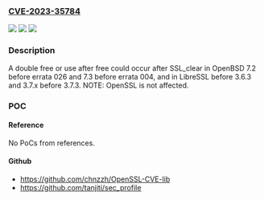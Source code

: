 ### [CVE-2023-35784](https://cve.mitre.org/cgi-bin/cvename.cgi?name=CVE-2023-35784)
![](https://img.shields.io/static/v1?label=Product&message=n%2Fa&color=blue)
![](https://img.shields.io/static/v1?label=Version&message=n%2Fa&color=blue)
![](https://img.shields.io/static/v1?label=Vulnerability&message=n%2Fa&color=brighgreen)

### Description

A double free or use after free could occur after SSL_clear in OpenBSD 7.2 before errata 026 and 7.3 before errata 004, and in LibreSSL before 3.6.3 and 3.7.x before 3.7.3. NOTE: OpenSSL is not affected.

### POC

#### Reference
No PoCs from references.

#### Github
- https://github.com/chnzzh/OpenSSL-CVE-lib
- https://github.com/tanjiti/sec_profile

